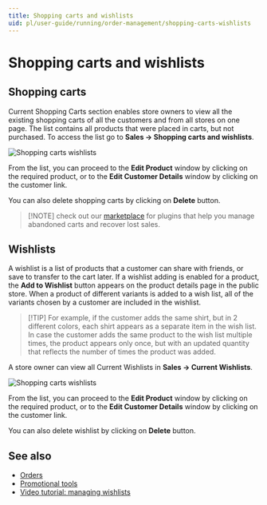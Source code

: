 ```yaml
---
title: Shopping carts and wishlists
uid: pl/user-guide/running/order-management/shopping-carts-wishlists
---
```


# Shopping carts and wishlists

## Shopping carts

Current Shopping Carts section enables store owners to view all the existing shopping carts of all the customers and from all stores on one page. The list contains all products that were placed in carts, but not purchased. To access the list go to **Sales → Shopping carts and wishlists**.

![Shopping carts wishlists](_static/shopping-carts-wishlists/shopping-cart-type.PNG)

From the list, you can proceed to the **Edit Product** window by clicking on the required product, or to the **Edit Customer Details** window by clicking on the customer link.

You can also delete shopping carts by clicking on **Delete** button.

> [!NOTE] check out our [marketplace](http://www.nopcommerce.com/marketplace.aspx) for plugins that help you manage abandoned carts and recover lost sales.

## Wishlists

A wishlist is a list of products that a customer can share with friends, or save to transfer to the cart later. If a wishlist adding is enabled for a product, the **Add to Wishlist** button appears on the product details page in the public store. When a product of different variants is added to a wish list, all of the variants chosen by a customer are included in the wishlist.

> [!TIP] For example, if the customer adds the same shirt, but in 2 different colors, each shirt appears as a separate item in the wish list. In case the customer adds the same product to the wish list multiple times, the product appears only once, but with an updated quantity that reflects the number of times the product was added.

A store owner can view all Current Wishlists in **Sales → Current Wishlists**.

![Shopping carts wishlists](_static/shopping-carts-wishlists/shopping-cart-type.PNG)

From the list, you can proceed to the **Edit Product** window by clicking on the required product, or to the **Edit Customer Details** window by clicking on the customer link.

You can also delete wishlist by clicking on **Delete** button.

## See also

* [Orders](xref:pl/user-guide/running/order-management/orders/index)
* [Promotional tools](xref:pl/user-guide/marketing/promotional/index)
* [Video tutorial: managing wishlists](https://www.youtube.com/watch?v=9EN7oZSwIVE)